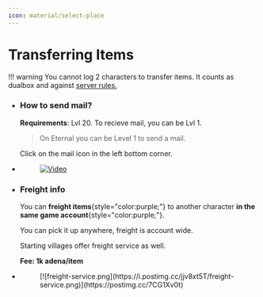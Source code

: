 ```yaml
---
icon: material/select-place
---
```



# Transferring Items

!!! warning
    You cannot log 2 characters to transfer items. 
    It counts as dualbox and against [server rules.](../support/rules.md)

<div class="grid cards" markdown>

- ### How to send mail?

    **Requirements**: Lvl 20. To recieve mail, you can be Lvl 1.

    > On Eternal you can be Level 1 to send a mail.

    Click on the mail icon in the left bottom corner.

- <figure markdown>

    [![Video](https://i.postimg.cc/XvRCCwdj/undefined-Imgur-2.gif)](https://postimg.cc/Y4x0cLdZ)

    </figure>

- ### Freight info

    You can **freight items**{style="color:purple;"} to another character **in the same game account**{style="color:purple;"}.

    You can pick it up anywhere, freight is account wide.

    Starting villages offer freight service as well.

    __Fee: 1k adena/item__

- <figure markdown>
    [![freight-service.png](https://i.postimg.cc/jjv8xt5T/freight-service.png)](https://postimg.cc/7CG1Xv0t)
    </figure>